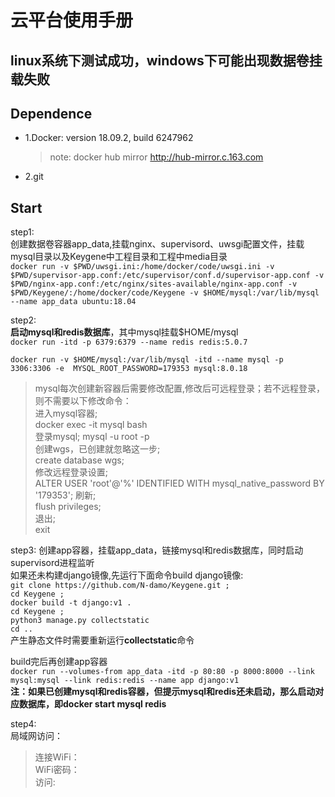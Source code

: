 


# 云平台使用手册


## linux系统下测试成功，windows下可能出现数据卷挂载失败  
## Dependence
* 1.Docker: version 18.09.2, build 6247962  
    >note: docker hub mirror http://hub-mirror.c.163.com
* 2.git
## Start  
step1:  
创建数据卷容器app_data,挂载nginx、supervisord、uwsgi配置文件，挂载mysql目录以及Keygene中工程目录和工程中media目录  
`docker run -v $PWD/uwsgi.ini:/home/docker/code/uwsgi.ini -v $PWD/supervisor-app.conf:/etc/supervisor/conf.d/supervisor-app.conf -v $PWD/nginx-app.conf:/etc/nginx/sites-available/nginx-app.conf -v $PWD/Keygene/:/home/docker/code/Keygene -v $HOME/mysql:/var/lib/mysql --name app_data ubuntu:18.04`


step2:  
**启动mysql和redis数据库**，其中mysql挂载$HOME/mysql  
`docker run -itd -p 6379:6379 --name redis redis:5.0.7`

`docker run -v $HOME/mysql:/var/lib/mysql -itd --name mysql -p 3306:3306 -e  MYSQL_ROOT_PASSWORD=179353 mysql:8.0.18`    
>mysql每次创建新容器后需要修改配置,修改后可远程登录；若不远程登录，则不需要以下修改命令：  
>进入mysql容器;  
>docker exec -it mysql bash  
>登录mysql; 
>mysql -u root -p  
>创建wgs，已创建就忽略这一步;  
>create database wgs;  
>修改远程登录设置;  
>ALTER USER 'root'@'%' IDENTIFIED WITH   mysql_native_password BY '179353';
>刷新;  
>flush privileges;  
>退出;  
exit  


step3:
创建app容器，挂载app_data，链接mysql和redis数据库，同时启动supervisord进程监听  
如果还未构建django镜像,先运行下面命令build django镜像:  
`git clone https://github.com/N-damo/Keygene.git ;`    
`cd Keygene ;`    
`docker build -t django:v1 .`  
`cd Keygene ;`  
`python3 manage.py collectstatic`  
`cd .. `  
产生静态文件时需要重新运行**collectstatic**命令

build完后再创建app容器  
`docker run --volumes-from app_data -itd -p 80:80 -p 8000:8000 --link mysql:mysql --link redis:redis --name app django:v1`  
**注：如果已创建mysql和redis容器，但提示mysql和redis还未启动，那么启动对应数据库，即docker start mysql redis**


step4:  
局域网访问：
>连接WiFi：    
>WiFi密码：   
>访问:  